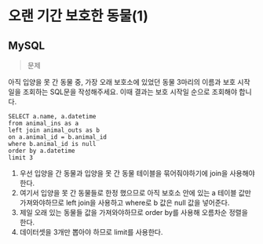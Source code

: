 # 오랜 기간 보호한 동물(1)
## MySQL

> 문제

아직 입양을 못 간 동물 중, 가장 오래 보호소에 있었던 동물 3마리의 이름과 보호 시작일을 조회하는 SQL문을 작성해주세요. 이때 결과는 보호 시작일 순으로 조회해야 합니다.

```
SELECT a.name, a.datetime
from animal_ins as a
left join animal_outs as b
on a.animal_id = b.animal_id
where b.animal_id is null
order by a.datetime
limit 3
```

1. 우선 입양을 간 동물과 입양을 못 간 동물 테이블을 묶어줘야하기에 join을 사용해야한다.
2. 여기서 입양을 못 간 동물들로 한정 했으므로 아직 보호소 안에 있는 a 테이블 값만 가져와야하므로 left join을 사용하고 where로 b 값은 null 값을 넣어준다.
3. 제일 오래 있는 동물들 값을 가져와야하므로 order by를 사용해 오름차순 정렬을 한다.
4. 데이터셋을 3개만 뽑아야 하므로 limit를 사용한다.